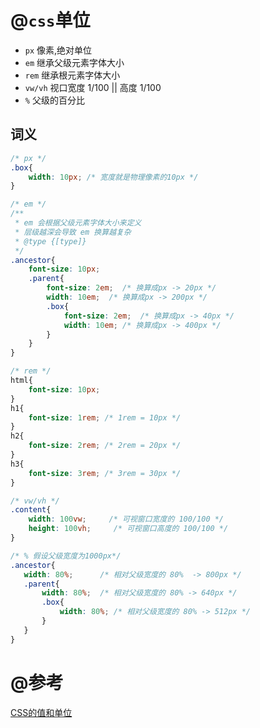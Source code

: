# @`css`单位

- `px` 像素,绝对单位
- `em` 继承父级元素字体大小
- `rem` 继承根元素字体大小
- `vw/vh` 视口宽度 1/100 || 高度 1/100
- `%` 父级的百分比

## 词义

```css
/* px */
.box{
    width: 10px; /* 宽度就是物理像素的10px */
}

/* em */
/**
 * em 会根据父级元素字体大小来定义
 * 层级越深会导致 em 换算越复杂
 * @type {[type]}
 */
.ancestor{
    font-size: 10px;
    .parent{
        font-size: 2em;  /* 换算成px -> 20px */
        width: 10em;  /* 换算成px -> 200px */
        .box{
            font-size: 2em;  /* 换算成px -> 40px */
            width: 10em; /* 换算成px -> 400px */
        }
    }
}

/* rem */
html{
    font-size: 10px;
}
h1{
    font-size: 1rem; /* 1rem = 10px */
}
h2{
    font-size: 2rem; /* 2rem = 20px */
}
h3{
    font-size: 3rem; /* 3rem = 30px */
}

/* vw/vh */
.content{
    width: 100vw;     /* 可视窗口宽度的 100/100 */
    height: 100vh;     /* 可视窗口高度的 100/100 */
}

/* % 假设父级宽度为1000px*/
.ancestor{
   width: 80%;      /* 相对父级宽度的 80%  -> 800px */
   .parent{
       width: 80%;  /* 相对父级宽度的 80% -> 640px */
       .box{
           width: 80%; /* 相对父级宽度的 80% -> 512px */
       }
   }
}
```

# @参考

[CSS的值和单位](https://developer.mozilla.org/zh-CN/docs/Learn/CSS/Introduction_to_CSS/Values_and_units)
